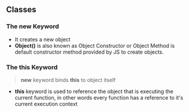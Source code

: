 ## Classes
### The new Keyword
* It creates a new object
* **Object()** is also known as Object Constructor or Object Method is default constructor method provided by JS to create objects.

### The this Keyword
> **new** keyword binds **this** to object itself
* **this** keyword is used to reference the object that is executing the current function, in other words every function has a reference to it's current execution context